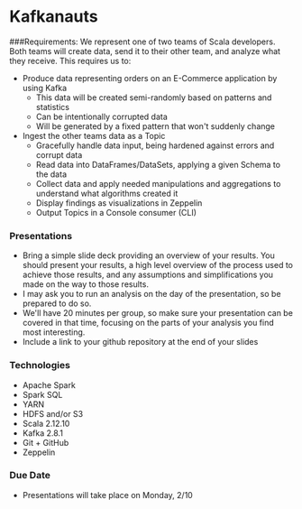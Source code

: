 # Kafkanauts
###Requirements:
We represent one of two teams of Scala developers. Both teams will create data, send it to their other team, and analyze what they receive.
This requires us to:
- Produce data representing orders on an E-Commerce application by using Kafka
  - This data will be created semi-randomly based on patterns and statistics
  - Can be intentionally corrupted data
  - Will be generated by a fixed pattern that won't suddenly change
- Ingest the other teams data as a Topic
  - Gracefully handle data input, being hardened against errors and corrupt data
  - Read data into DataFrames/DataSets, applying a given Schema to the data
  - Collect data and apply needed manipulations and aggregations to understand what algorithms created it
  - Display findings as visualizations in Zeppelin 
  - Output Topics in a Console consumer (CLI)


### Presentations
- Bring a simple slide deck providing an overview of your results. You should present your results, a high level overview of the process used to achieve those results, and any assumptions and simplifications you made on the way to those results.
- I may ask you to run an analysis on the day of the presentation, so be prepared to do so.
- We'll have 20 minutes per group, so make sure your presentation can be covered in that time, focusing on the parts of your analysis you find most interesting.
- Include a link to your github repository at the end of your slides


### Technologies
- Apache Spark
- Spark SQL
- YARN
- HDFS and/or S3
- Scala 2.12.10
- Kafka 2.8.1
- Git + GitHub
- Zeppelin


### Due Date
- Presentations will take place on Monday, 2/10
